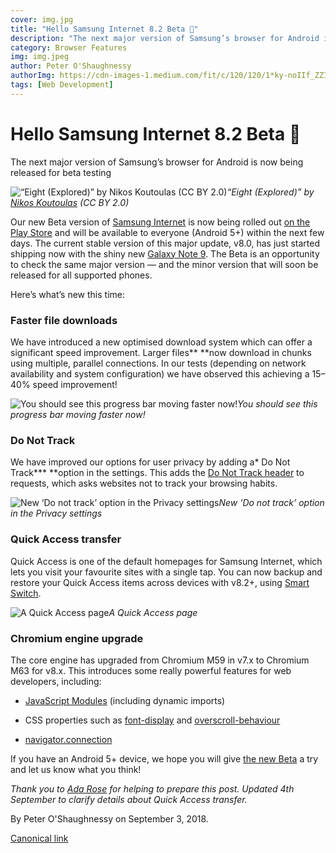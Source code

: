 ```yaml
---
cover: img.jpg
title: "Hello Samsung Internet 8.2 Beta 👋"
description: "The next major version of Samsung’s browser for Android is now being released for beta testing"
category: Browser Features
img: img.jpeg
author: Peter O'Shaughnessy
authorImg: https://cdn-images-1.medium.com/fit/c/120/120/1*ky-noIIf_ZZIoGDsvfW3AA.jpeg
tags: [Web Development]
---
```

# Hello Samsung Internet 8.2 Beta 👋

The next major version of Samsung’s browser for Android is now being released for beta testing

![“Eight (Explored)” by [Nikos Koutoulas](https://www.flickr.com/photos/nikoskoutoulasphotography/) (CC BY 2.0)](https://cdn-images-1.medium.com/max/2048/1*KICPuU5vEBkLDFsrRYcNBQ.jpeg)*“Eight (Explored)” by [Nikos Koutoulas](https://www.flickr.com/photos/nikoskoutoulasphotography/) (CC BY 2.0)*

Our new Beta version of [Samsung Internet](https://samsunginter.net/about) is now being rolled out [on the Play Store](https://play.google.com/store/apps/details?id=com.sec.android.app.sbrowser.beta) and will be available to everyone (Android 5+) within the next few days. The current stable version of this major update, v8.0, has just started shipping now with the shiny new [Galaxy Note 9](https://www.samsung.com/uk/smartphones/galaxy-note9/buy/). The Beta is an opportunity to check the same major version — and the minor version that will soon be released for all supported phones.

Here’s what’s new this time:

### Faster file downloads

We have introduced a new optimised download system which can offer a significant speed improvement. Larger files** **now download in chunks using multiple, parallel connections. In our tests (depending on network availability and system configuration) we have observed this achieving a 15–40% speed improvement!

![You should see this progress bar moving faster now!](https://cdn-images-1.medium.com/max/2000/1*yg7GKUTJKXPXhXCbJUnXAw.png)*You should see this progress bar moving faster now!*

### Do Not Track

We have improved our options for user privacy by adding a* Do Not Track*** **option in the settings. This adds the [Do Not Track header](https://en.wikipedia.org/wiki/Do_Not_Track) to requests, which asks websites not to track your browsing habits.

![New ‘Do not track’ option in the Privacy settings](https://cdn-images-1.medium.com/max/2000/1*uNB4-FCvxCpK4eTdJhlTsQ.png)*New ‘Do not track’ option in the Privacy settings*

### Quick Access transfer

Quick Access is one of the default homepages for Samsung Internet, which lets you visit your favourite sites with a single tap. You can now backup and restore your Quick Access items across devices with v8.2+, using [Smart Switch](https://www.samsung.com/us/smart-switch/).

![A Quick Access page](https://cdn-images-1.medium.com/max/2000/1*PwgMb1svaVctyQ-tfFqdXA.png)*A Quick Access page*

### Chromium engine upgrade

The core engine has upgraded from Chromium M59 in v7.x to Chromium M63 for v8.x. This introduces some really powerful features for web developers, including:

* [JavaScript Modules](https://developer.mozilla.org/en-US/docs/Web/JavaScript/Reference/Statements/import) (including dynamic imports)

* CSS properties such as [font-display](https://developer.mozilla.org/en-US/docs/Web/CSS/@font-face/font-display) and [overscroll-behaviour](https://developer.mozilla.org/en-US/docs/Web/CSS/overscroll-behavior)

* [navigator.connection](https://developer.mozilla.org/en-US/docs/Web/API/Navigator/connection)

If you have an Android 5+ device, we hope you will give [the new Beta](https://play.google.com/store/apps/details?id=com.sec.android.app.sbrowser.beta) a try and let us know what you think!

*Thank you to [Ada Rose](undefined) for helping to prepare this post. Updated 4th September to clarify details about Quick Access transfer.*

By Peter O'Shaughnessy on September 3, 2018.

[Canonical link](https://medium.com/samsung-internet-dev/hello-samsung-internet-8-2-beta-521e4b215fb3)

